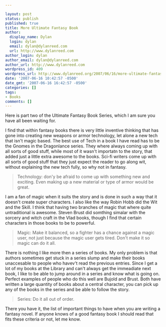 ```yaml
---

layout: post
status: publish
published: true
title: More Ultimate Fantasy Book
author:
  display_name: Dylan
  login: dylan
  email: dylan@dylanreed.com
  url: http://www.dylanreed.com
author_login: dylan
author_email: dylan@dylanreed.com
author_url: http://www.dylanreed.com
wordpress_id: 409
wordpress_url: http://www.dylanreed.org/2007/06/16/more-ultimate-fantasy-book/
date: '2007-06-16 10:42:57 -0500'
date_gmt: '2007-06-16 16:42:57 -0500'
categories: []
tags:
- Books
comments: []
---
```


Here is part two of the Ultimate Fantasy Book Series, which I am sure you have all been waiting for.

I find that within fantasy books there is very little inventive thinking that has gone into creating new weapons or armor technology, let alone a new tech that isn't magic based. The best use of Tech in a book I have read has to be the Gnomes in the Dragonlance series. They where always coming up with all sorts of good stuff, while most of it wasn't importatn to the story, that added just a little extra awesome to the books. Sci-fi writers come up with all sorts of good stuff that they just expect the reader to go along wit, without explaining the new tech fully, so why not in fantasy.

> Technology: don'y be afraid to come up with something new and exciting. Even making up a new material or type of armor would be great.

  
I am a fan of magic when it suits the story and is done in such a way that it doesn't create super characters. I also like the way Robin Hobb did the Wit and the Skill. I think that having two branches of magic that where quite untraditional is awesome. Steven Brust did somthing simalar with the sorcery and witch craft in the Vlad books, though I find that certain characters in those books to be to powerful.

> Magic: Make it balanced, so a fighter has a chance against a magic user, not just because the magic user gets tired. Don't make it so magic can do it all.

  
There is nothing I like more then a series of books. My only problem is that authors sometimes get stuck in a series slump and make their books unaccesable to people who havev't read the previous entries. Since I get a lot of my books at the Library and can't always get the immeadiate next book, I like to be able to jump around in a series and know what is going on. Perfect examples of people who do this well are Bujold and Brust. Both have written a large quantity of books about a central character, you can pick up any of the books in the series and be able to follow the story.

> Series: Do it all out of order.

  
There you have it, the list of important things to have when you are writing a fantasy novel. If anyone knows of a good fantasy book I should read that fits these criteria or not, let me know.
